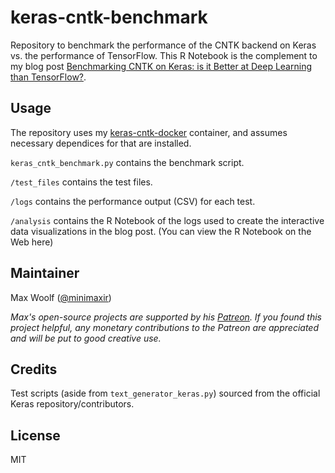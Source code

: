 # keras-cntk-benchmark

Repository to benchmark the performance of the CNTK backend on Keras vs. the performance of TensorFlow. This R Notebook is the complement to my blog post [Benchmarking CNTK on Keras: is it Better at Deep Learning than TensorFlow?](http://minimaxir.com/2017/06/keras-cntk/).

## Usage

The repository uses my [keras-cntk-docker](https://github.com/minimaxir/keras-cntk-docker) container, and assumes necessary dependices for that are installed.

`keras_cntk_benchmark.py` contains the benchmark script.

`/test_files` contains the test files.

`/logs` contains the performance output (CSV) for each test.

`/analysis` contains the R Notebook of the logs used to create the interactive data visualizations in the blog post. (You can view the R Notebook on the Web here)

## Maintainer

Max Woolf ([@minimaxir](http://minimaxir.com))

*Max's open-source projects are supported by his [Patreon](https://www.patreon.com/minimaxir). If you found this project helpful, any monetary contributions to the Patreon are appreciated and will be put to good creative use.*

## Credits

Test scripts (aside from `text_generator_keras.py`) sourced from the official Keras repository/contributors.

## License

MIT
